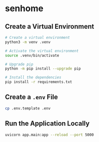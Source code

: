 # senhome

## Create a Virtual Environment

```bash
# Create a virtual environment
python3 -m venv .venv

# Activate the virtual environment
source .venv/bin/activate

# Upgrade pip
python -m pip install --upgrade pip

# Install the dependencies
pip install -r requirements.txt
```

## Create a `.env` File

```bash
cp .env.template .env
```

## Run the Application Locally

```bash
uvicorn app.main:app --reload --port 5000
```
